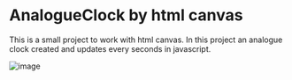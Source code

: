 # AnalogueClock by html canvas
This is a small project to work with html canvas. In this project an analogue clock created and updates every seconds in javascript.

![image](https://user-images.githubusercontent.com/27618199/116246432-3bbf2580-a77f-11eb-8ad0-66bfe3d622ce.png)
